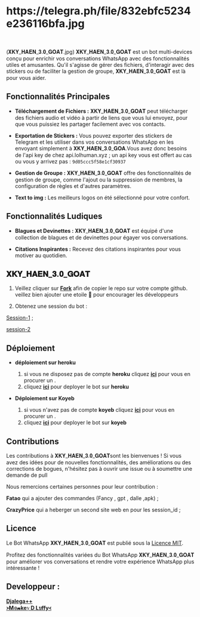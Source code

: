 <p align="center"><h1>https://telegra.ph/file/832ebfc5234e236116bfa.jpg </h1><br> </p>




(𝐗𝐊𝐘_𝐇𝐀𝐄𝐍_𝟑.𝟎_𝐆𝐎𝐀𝐓.jpg)
𝐗𝐊𝐘_𝐇𝐀𝐄𝐍_𝟑.𝟎_𝐆𝐎𝐀𝐓 est un bot multi-devices conçu pour enrichir vos conversations WhatsApp avec des fonctionnalités utiles et amusantes. Qu'il s'agisse de gérer des fichiers, d'interagir avec des stickers ou de faciliter la gestion de groupe, 𝐗𝐊𝐘_𝐇𝐀𝐄𝐍_𝟑.𝟎_𝐆𝐎𝐀𝐓 est là pour vous aider.

## Fonctionnalités Principales

- **Téléchargement de Fichiers :** 𝐗𝐊𝐘_𝐇𝐀𝐄𝐍_𝟑.𝟎_𝐆𝐎𝐀𝐓 peut télécharger des fichiers audio et vidéo à partir de liens que vous lui envoyez, pour que vous puissiez les partager facilement avec vos contacts.

- **Exportation de Stickers :** Vous pouvez exporter des stickers de Telegram et les utiliser dans vos conversations WhatsApp en les envoyant simplement à 𝐗𝐊𝐘_𝐇𝐀𝐄𝐍_𝟑.𝟎_𝐆𝐎𝐀.Vous avez donc besoins de l'api key de chez api.lolhuman.xyz ; un api  key vous est offert au cas ou vous y arrivez pas : ```9d05ccc5f58e1cf30937```

- **Gestion de Groupe :** 𝐗𝐊𝐘_𝐇𝐀𝐄𝐍_𝟑.𝟎_𝐆𝐎𝐀𝐓 offre des fonctionnalités de gestion de groupe, comme l'ajout ou la suppression de membres, la configuration de règles et d'autres paramètres.

- **Text to img :** Les meilleurs logos on été sélectionné pour votre confort.

## Fonctionnalités Ludiques

- **Blagues et Devinettes :** 𝐗𝐊𝐘_𝐇𝐀𝐄𝐍_𝟑.𝟎_𝐆𝐎𝐀𝐓 est équipé d'une collection de blagues et de devinettes pour égayer vos conversations.

- **Citations Inspirantes :** Recevez des citations inspirantes pour vous motiver au quotidien.


## 𝐗𝐊𝐘_𝐇𝐀𝐄𝐍_𝟑.𝟎_𝐆𝐎𝐀𝐓

1. Veillez cliquer sur **[Fork](https://github.com/djalega8000/Zokou-2.0/fork)** afin de copier le repo sur votre compte github.  veillez bien ajouter une etoile 🌟 pour encourager les développeurs 

2. Obtenez une session du bot : <br>
  
[Session-1](https://zokou.onrender.com) ; <br>

[session-2](https://zokou-qr-509e45b56ca5.herokuapp.com/)
  


## Déploiement
- **déploiement sur heroku**
  1. si vous ne disposez pas de compte **heroku** cliquez [**ici**](https://id.heroku.com/login) pour vous en procurer un .
  2.  cliquez [**ici**](https://dashboard.heroku.com/new?template=https://github.com/djalega8000/Zokou-2.0) pour deployer le bot sur **heroku**

- **Déploiement sur Koyeb**
  1. si vous n'avez pas de compte **koyeb** cliquez [**ici**](https://dashboard.koyeb.com/signup) pour vous en procurer un .
  2.  cliquez [**ici**](https://app.koyeb.com/apps/deploy?type=git&repository=https://github.com/djalega8000/Zokou-2.0&branch=main&name=zokou-md&env%5BNOM_OWNER%5D=FedoRA&env%5BPREFIXE%5D=~&env%5BMODE_PUBLIC%5D=non&env%5BLECTURE_AUTO_STATUS%5D=non&env%5BTELECHARGER_AUTO_STATUS%5D=oui&env%5BNOM_BOT%5D=Zokou+2.0&env%5BLIENS_MENU%5D=https://static.animecorner.me/2023/08/op2.jpg&env%5BNUMERO_OWNER%5D=22573777061&env%5BETAT%5D=1&env%5BDATABASE_URL%5D=postgres://zokou_user:b9o2NIT2r7YmvzQbH65e4Ub7ixY3T0jr@dpg-cma2fsfqd2ns73dscejg-a.oregon-postgres.render.com/zokou&env%5BWARN_COUNT%5D=3&env%5BSTARTING_BOT_MESSAGE%5D=oui&env%5BANTI_DELETE_MESSAGE%5D=oui
  ) pour deployer le bot sur **koyeb**

## Contributions

Les contributions à 𝐗𝐊𝐘_𝐇𝐀𝐄𝐍_𝟑.𝟎_𝐆𝐎𝐀𝐓sont les bienvenues ! Si vous avez des idées pour de nouvelles fonctionnalités, des améliorations ou des corrections de bogues, n'hésitez pas à ouvrir une issue ou à soumettre une demande de pull 

Nous remercions certaines personnes pour leur contribution :

**Fatao** qui a ajouter des commandes  (Fancy , gpt , dalle ,apk) ; <br>

**CrazyPrice** qui a heberger un second site web en pour les session_id ;
                
## Licence

Le Bot WhatsApp 𝐗𝐊𝐘_𝐇𝐀𝐄𝐍_𝟑.𝟎_𝐆𝐎𝐀𝐓 est publié sous la [Licence MIT](https://opensource.org/licenses/MIT).

Profitez des fonctionnalités variées du Bot WhatsApp 𝐗𝐊𝐘_𝐇𝐀𝐄𝐍_𝟑.𝟎_𝐆𝐎𝐀𝐓 pour améliorer vos conversations et rendre votre expérience WhatsApp plus intéressante !


## Developpeur :
 
  [**Djalega++**](https://github.com/djalega8000/Zokou-MD/)  <br>
  [**᚛M๏𝓷keℽ D Lบffy᚜**](https://github.com/Faouz995)
 
